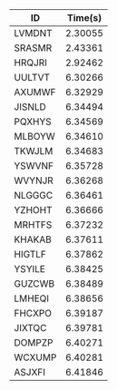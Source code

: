 |ID|Time(s)|
|-|-|
|LVMDNT|2.30055|
|SRASMR|2.43361|
|HRQJRI|2.92462|
|UULTVT|6.30266|
|AXUMWF|6.32929|
|JISNLD|6.34494|
|PQXHYS|6.34569|
|MLBOYW|6.34610|
|TKWJLM|6.34683|
|YSWVNF|6.35728|
|WVYNJR|6.36268|
|NLGGGC|6.36461|
|YZHOHT|6.36666|
|MRHTFS|6.37232|
|KHAKAB|6.37611|
|HIGTLF|6.37862|
|YSYILE|6.38425|
|GUZCWB|6.38489|
|LMHEQI|6.38656|
|FHCXPO|6.39187|
|JIXTQC|6.39781|
|DOMPZP|6.40271|
|WCXUMP|6.40281|
|ASJXFI|6.41846|
